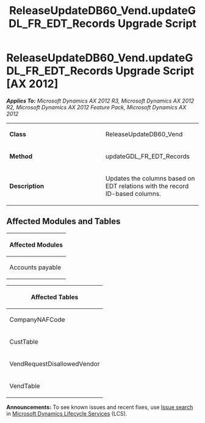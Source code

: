 ﻿---
title: ReleaseUpdateDB60_Vend.updateGDL_FR_EDT_Records Upgrade Script
TOCTitle: ReleaseUpdateDB60_Vend.updateGDL_FR_EDT_Records Upgrade Script
ms:assetid: be9264e6-320d-c4c8-13f5-ec69cba4b03c
ms:mtpsurl: https://msdn.microsoft.com/en-us/library/JJ686709(v=AX.60)
ms:contentKeyID: 49710907
ms.date: 05/18/2015
mtps_version: v=AX.60
---

# ReleaseUpdateDB60\_Vend.updateGDL\_FR\_EDT\_Records Upgrade Script [AX 2012]


_**Applies To:** Microsoft Dynamics AX 2012 R3, Microsoft Dynamics AX 2012 R2, Microsoft Dynamics AX 2012 Feature Pack, Microsoft Dynamics AX 2012_

<table>
<colgroup>
<col style="width: 50%" />
<col style="width: 50%" />
</colgroup>
<tbody>
<tr class="odd">
<td><p><strong>Class</strong></p></td>
<td><p>ReleaseUpdateDB60_Vend</p></td>
</tr>
<tr class="even">
<td><p><strong>Method</strong></p></td>
<td><p>updateGDL_FR_EDT_Records</p></td>
</tr>
<tr class="odd">
<td><p><strong>Description</strong></p></td>
<td><p>Updates the columns based on EDT relations with the record ID-based columns.</p></td>
</tr>
</tbody>
</table>


## Affected Modules and Tables

<table>
<colgroup>
<col style="width: 100%" />
</colgroup>
<thead>
<tr class="header">
<th><p>Affected Modules</p></th>
</tr>
</thead>
<tbody>
<tr class="odd">
<td><p>Accounts payable</p></td>
</tr>
</tbody>
</table>


<table>
<colgroup>
<col style="width: 100%" />
</colgroup>
<thead>
<tr class="header">
<th><p>Affected Tables</p></th>
</tr>
</thead>
<tbody>
<tr class="odd">
<td><p>CompanyNAFCode</p></td>
</tr>
<tr class="even">
<td><p>CustTable</p></td>
</tr>
<tr class="odd">
<td><p>VendRequestDisallowedVendor</p></td>
</tr>
<tr class="even">
<td><p>VendTable</p></td>
</tr>
</tbody>
</table>

  
**Announcements:** To see known issues and recent fixes, use [Issue search](http://go.microsoft.com/fwlink/?linkid=389258) in [Microsoft Dynamics Lifecycle Services](http://go.microsoft.com/fwlink/?linkid=306505) (LCS).

